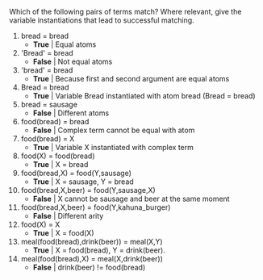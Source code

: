 Which of the following pairs of terms match? Where relevant, give the variable
instantiations that lead to successful matching.

1. bread = bread
    * **True** | Equal atoms
2. 'Bread' = bread
    * **False** | Not equal atoms
3. 'bread' = bread
    * **True** | Because first and second argument are equal atoms
4. Bread = bread
    * **True** | Variable Bread instantiated with atom bread (Bread = bread)
5. bread = sausage
    * **False** | Different atoms
6. food(bread) = bread
    * **False** | Complex term cannot be equal with atom
7. food(bread) = X
    * **True** | Variable X instantiated with complex term
8. food(X) = food(bread)
    * **True** | X = bread
9. food(bread,X) = food(Y,sausage)
    * **True** | X = sausage, Y = bread
10. food(bread,X,beer) = food(Y,sausage,X)
    * **False** | X cannot be sausage and beer at the same moment
11. food(bread,X,beer) = food(Y,kahuna_burger)
    * **False** | Different arity
12. food(X) = X
    * **True** | X = food(X)
13. meal(food(bread),drink(beer)) = meal(X,Y)
    * **True** | X = food(bread), Y = drink(beer).
14. meal(food(bread),X) = meal(X,drink(beer))
    * **False** | drink(beer) != food(bread)